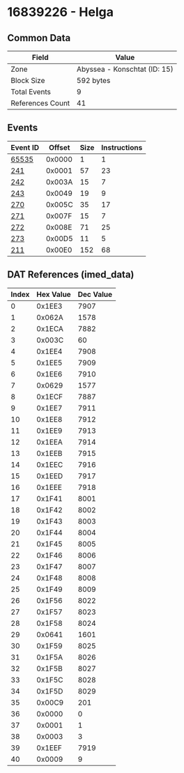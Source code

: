 # 16839226 - Helga

## Common Data

| Field            | Value                        |
|------------------|------------------------------|
| Zone             | Abyssea - Konschtat (ID: 15) |
| Block Size       | 592 bytes                    |
| Total Events     | 9                            |
| References Count | 41                           |

## Events

| Event ID            | Offset   |   Size |   Instructions |
|---------------------|----------|--------|----------------|
| [65535](./65535.md) | 0x0000   |      1 |              1 |
| [241](./241.md)     | 0x0001   |     57 |             23 |
| [242](./242.md)     | 0x003A   |     15 |              7 |
| [243](./243.md)     | 0x0049   |     19 |              9 |
| [270](./270.md)     | 0x005C   |     35 |             17 |
| [271](./271.md)     | 0x007F   |     15 |              7 |
| [272](./272.md)     | 0x008E   |     71 |             25 |
| [273](./273.md)     | 0x00D5   |     11 |              5 |
| [211](./211.md)     | 0x00E0   |    152 |             68 |

## DAT References (imed_data)

|   Index | Hex Value   |   Dec Value |
|---------|-------------|-------------|
|       0 | 0x1EE3      |        7907 |
|       1 | 0x062A      |        1578 |
|       2 | 0x1ECA      |        7882 |
|       3 | 0x003C      |          60 |
|       4 | 0x1EE4      |        7908 |
|       5 | 0x1EE5      |        7909 |
|       6 | 0x1EE6      |        7910 |
|       7 | 0x0629      |        1577 |
|       8 | 0x1ECF      |        7887 |
|       9 | 0x1EE7      |        7911 |
|      10 | 0x1EE8      |        7912 |
|      11 | 0x1EE9      |        7913 |
|      12 | 0x1EEA      |        7914 |
|      13 | 0x1EEB      |        7915 |
|      14 | 0x1EEC      |        7916 |
|      15 | 0x1EED      |        7917 |
|      16 | 0x1EEE      |        7918 |
|      17 | 0x1F41      |        8001 |
|      18 | 0x1F42      |        8002 |
|      19 | 0x1F43      |        8003 |
|      20 | 0x1F44      |        8004 |
|      21 | 0x1F45      |        8005 |
|      22 | 0x1F46      |        8006 |
|      23 | 0x1F47      |        8007 |
|      24 | 0x1F48      |        8008 |
|      25 | 0x1F49      |        8009 |
|      26 | 0x1F56      |        8022 |
|      27 | 0x1F57      |        8023 |
|      28 | 0x1F58      |        8024 |
|      29 | 0x0641      |        1601 |
|      30 | 0x1F59      |        8025 |
|      31 | 0x1F5A      |        8026 |
|      32 | 0x1F5B      |        8027 |
|      33 | 0x1F5C      |        8028 |
|      34 | 0x1F5D      |        8029 |
|      35 | 0x00C9      |         201 |
|      36 | 0x0000      |           0 |
|      37 | 0x0001      |           1 |
|      38 | 0x0003      |           3 |
|      39 | 0x1EEF      |        7919 |
|      40 | 0x0009      |           9 |
